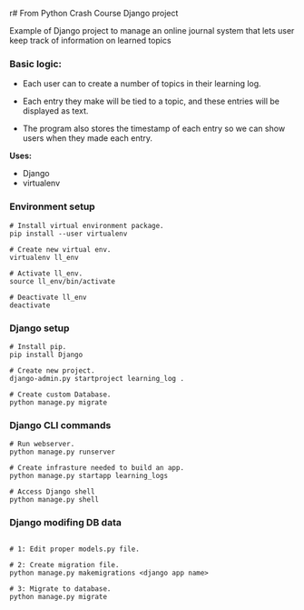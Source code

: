 r# From Python Crash Course Django project


Example of Django project to manage an online journal system that lets user keep track of information on learned topics

### Basic logic:

 - Each user can to create a number of topics in their learning log.

 - Each entry they make will be tied to  a topic, and these entries will be displayed as text.
 - The program also stores the timestamp of each entry so we can show users when they made each entry.

**Uses:**
- Django
- virtualenv  


### Environment setup
~~~
# Install virtual environment package.
pip install --user virtualenv

# Create new virtual env.
virtualenv ll_env

# Activate ll_env.
source ll_env/bin/activate

# Deactivate ll_env
deactivate
~~~

### Django setup
~~~~
# Install pip.
pip install Django

# Create new project.
django-admin.py startproject learning_log .

# Create custom Database.
python manage.py migrate
~~~~

### Django CLI commands
~~~~
# Run webserver.
python manage.py runserver

# Create infrasture needed to build an app.
python manage.py startapp learning_logs

# Access Django shell
python manage.py shell
~~~~

### Django modifing DB data
~~~

# 1: Edit proper models.py file.

# 2: Create migration file.
python manage.py makemigrations <django app name>

# 3: Migrate to database.
python manage.py migrate
~~~
